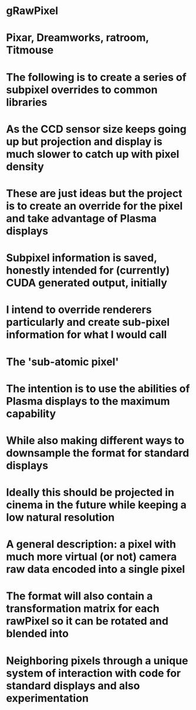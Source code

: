 # gRawPixel
# Pixar, Dreamworks, ratroom, Titmouse

# The following is to create a series of subpixel overrides to common libraries
# As the CCD sensor size keeps going up but projection and display is much slower to catch up with pixel density

# These are just ideas but the project is to create an override for the pixel and take advantage of Plasma displays
# Subpixel information is saved, honestly intended for (currently) CUDA generated output, initially

# I intend to override renderers particularly and create sub-pixel information for what I would call
# The 'sub-atomic pixel'

# The intention is to use the abilities of Plasma displays to the maximum capability
# While also making different ways to downsample the format for standard displays

# Ideally this should be projected in cinema in the future while keeping a low natural resolution

# A general description: a pixel with much more virtual (or not) camera raw data encoded into a single pixel
# The format will also contain a transformation matrix for each rawPixel so it can be rotated and blended into 
# Neighboring pixels through a unique system of interaction with code for standard displays and also experimentation
